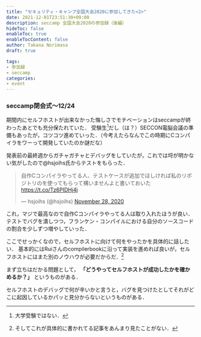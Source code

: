 ```yaml
---
title: "セキュリティ・キャンプ全国大会2020に参加してきた<2>"
date: 2021-12-01T23:51:30+09:00
description: seccamp 全国大会2020の参加録（後編）
hideToc: false
enableToc: true
enableTocContent: false
author: Takana Norimasa
draft: true

tags:
- 参加録
- seccamp
categories:
- event
---
```


### seccamp閉会式〜12/24
期間内にセルフホストが出来なかった悔しさでモチベーションはseccampが終わったあとでも充分保たれていた．
受験生[^1]だし（は？）SECCON電脳会議の準備もあったが，コツコツ進めていった．（今考えたらなんでこの時期にCコンパイラをワーって開発していたのか謎だな）

発表前の最終週からガチャガチャとデバッグをしていたが，これでは埒が明かない気がしたので@hsjoihs氏からテストをもらった．
<blockquote class="twitter-tweet"><p lang="ja" dir="ltr">自作Cコンパイラやってる人、テストケースが追加でほしければ私のリポジトリのを使ってもらって構いませんよと書いておいた<a href="https://t.co/Tz6PIDHj4j">https://t.co/Tz6PIDHj4j</a></p>&mdash; hsjoihs (@hsjoihs) <a href="https://twitter.com/hsjoihs/status/1332833830378504193?ref_src=twsrc%5Etfw">November 28, 2020</a></blockquote> <script async src="https://platform.twitter.com/widgets.js" charset="utf-8"></script>

これ，マジで最高なので自作Cコンパイラやってる人は取り入れたほうが良い．
テストでバグを潰しつつ，フランケン・コンパイルにおける自分のソースコードの割合を少しずつ増やしていった．

[^1]:大学受験ではない．

ここでせっかくなので，セルフホストに向けて何をやったかを具体的に話したい．
基本的にはRuiさんのcompilerbookに沿って実装を進めれば良いが，セルフホストにはまた別のノウハウが必要だからだ．[^2]

まず立ちはだかる問題として， **「どうやってセルフホストが成功したかを確かめるか？」** というものがある．

セルフホストのデバッグで何が辛いかと言うと，バグを見つけたとしてそれがどこに起因しているかパッと見分からないというものがある．

[^2]:そしてこれが具体的に書かれてる記事をあんまり見たことがない．


